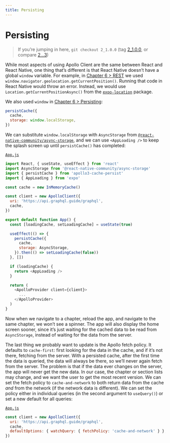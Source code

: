 ```yaml
---
title: Persisting
---
```


# Persisting

> If you’re jumping in here, `git checkout 2_1.0.0` (tag [2_1.0.0](https://github.com/GraphQLGuide/guide/tree/2_1.0.0), or compare [2...3](https://github.com/GraphQLGuide/guide/compare/2_1.0.0...3_1.0.0))

While most aspects of using Apollo Client are the same between React and React Native, one thing that’s different is that React Native doesn’t have a global `window` variable. For example, in [Chapter 6 > REST](../react/#rest) we used `window.navigator.geolocation.getCurrentPosition()`. Running that code in React Native would throw an error. Instead, we would use `Location.getCurrentPositionAsync()` from the [`expo-location`](https://docs.expo.io/versions/v39.0.0/sdk/location/#locationgetcurrentpositionasyncoptions) package.

We also used `window` in [Chapter 6 > Persisting](../react/#persisting):

```js
persistCache({
  cache,
  storage: window.localStorage,
})
```

We can substitute `window.localStorage` with `AsyncStorage` from [`@react-native-community/async-storage`](https://react-native-community.github.io/async-storage/), and we can use `<AppLoading />` to keep the splash screen up until `persistCache()` has completed:

[`App.js`](https://github.com/GraphQLGuide/guide-react-native/blob/3_1.0.0/App.js)

```js
import React, { useState, useEffect } from 'react'
import AsyncStorage from '@react-native-community/async-storage'
import { persistCache } from 'apollo3-cache-persist'
import { AppLoading } from 'expo'

const cache = new InMemoryCache()

const client = new ApolloClient({
  uri: 'https://api.graphql.guide/graphql',
  cache,
})

export default function App() {
  const [loadingCache, setLoadingCache] = useState(true)

  useEffect(() => {
    persistCache({
      cache,
      storage: AsyncStorage,
    }).then(() => setLoadingCache(false))
  }, [])

  if (loadingCache) {
    return <AppLoading />
  }

  return (
    <ApolloProvider client={client}>
      ...
    </ApolloProvider>
  )
}
```

Now when we navigate to a chapter, reload the app, and navigate to the same chapter, we won’t see a spinner. The app will also display the home screen sooner, since it’s just waiting for the cached data to be read from `AsyncStorage`, instead of waiting for the data from the server.

The last thing we probably want to update is the Apollo fetch policy. It defaults to `cache-first`: first looking for the data in the cache, and if it’s not there, fetching from the server. With a persisted cache, after the first time the data is queried, the data will always be there, so we’ll never again fetch from the server. The problem is that if the data ever changes on the server, the app will never get the new data. In our case, the chapter or section lists may change, and we want the user to get the most recent version. We can set the fetch policy to `cache-and-network` to both return data from the cache *and* from the network (if the network data is different). We can set the policy either in individual queries (in the second argument to `useQuery()`) or set a new default for all queries:

[`App.js`](https://github.com/GraphQLGuide/guide-react-native/blob/3_1.0.0/App.js)

```js
const client = new ApolloClient({
  uri: 'https://api.graphql.guide/graphql',
  cache,
  defaultOptions: { watchQuery: { fetchPolicy: 'cache-and-network' } },
})
```

